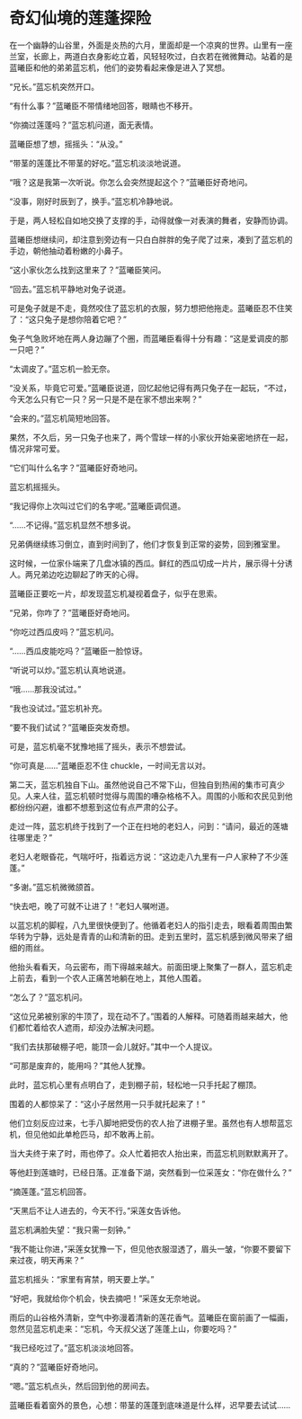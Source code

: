 # 奇幻仙境的莲蓬探险

在一个幽静的山谷里，外面是炎热的六月，里面却是一个凉爽的世界。山里有一座兰室，长廊上，两道白衣身影屹立着，风轻轻吹过，白衣若在微微舞动。站着的是蓝曦臣和他的弟弟蓝忘机，他们的姿势看起来像是进入了冥想。

“兄长。”蓝忘机突然开口。

“有什么事？”蓝曦臣不带情绪地回答，眼睛也不移开。

“你摘过莲蓬吗？”蓝忘机问道，面无表情。

蓝曦臣想了想，摇摇头：“从没。”

“带茎的莲蓬比不带茎的好吃。”蓝忘机淡淡地说道。

“哦？这是我第一次听说。你怎么会突然提起这个？”蓝曦臣好奇地问。

“没事，刚好时辰到了，换手。”蓝忘机冷静地说。

于是，两人轻松自如地交换了支撑的手，动得就像一对表演的舞者，安静而协调。

蓝曦臣想继续问，却注意到旁边有一只白白胖胖的兔子爬了过来，凑到了蓝忘机的手边，朝他抽动着粉嫩的小鼻子。

“这小家伙怎么找到这里来了？”蓝曦臣笑问。

“回去。”蓝忘机平静地对兔子说道。

可是兔子就是不走，竟然咬住了蓝忘机的衣服，努力想把他拖走。蓝曦臣忍不住笑了：“这只兔子是想你陪着它吧？”

兔子气急败坏地在两人身边蹦了个圈，而蓝曦臣看得十分有趣：“这是爱调皮的那一只吧？”

“太调皮了。”蓝忘机一脸无奈。

“没关系，毕竟它可爱。”蓝曦臣说道，回忆起他记得有两只兔子在一起玩，“不过，今天怎么只有它一只？另一只是不是在家不想出来啊？”

“会来的。”蓝忘机简短地回答。

果然，不久后，另一只兔子也来了，两个雪球一样的小家伙开始亲密地挤在一起，情况非常可爱。

“它们叫什么名字？”蓝曦臣好奇地问。

蓝忘机摇摇头。

“我记得你上次叫过它们的名字呢。”蓝曦臣调侃道。

“……不记得。”蓝忘机显然不想多说。

兄弟俩继续练习倒立，直到时间到了，他们才恢复到正常的姿势，回到雅室里。

这时候，一位家仆端来了几盘冰镇的西瓜。鲜红的西瓜切成一片片，展示得十分诱人。两兄弟边吃边聊起了昨天的心得。

蓝曦臣正要吃一片，却发现蓝忘机凝视着盘子，似乎在思索。

“兄弟，你咋了？”蓝曦臣好奇地问。

“你吃过西瓜皮吗？”蓝忘机问。

“……西瓜皮能吃吗？”蓝曦臣一脸惊讶。

“听说可以炒。”蓝忘机认真地说道。

“哦……那我没试过。”

“我也没试过。”蓝忘机补充。

“要不我们试试？”蓝曦臣突发奇想。

可是，蓝忘机毫不犹豫地摇了摇头，表示不想尝试。

“你可真是……”蓝曦臣忍不住 chuckle，一时间无言以对。

第二天，蓝忘机独自下山。虽然他说自己不常下山，但独自到热闹的集市可真少见。人来人往，蓝忘机顿时觉得与周围的嘈杂格格不入。周围的小贩和农民见到他都纷纷闪避，谁都不想惹到这位有点严肃的公子。

走过一阵，蓝忘机终于找到了一个正在扫地的老妇人，问到：“请问，最近的莲塘往哪里走？”

老妇人老眼昏花，气喘吁吁，指着远方说：“这边走八九里有一户人家种了不少莲蓬。”

“多谢。”蓝忘机微微颌首。

“快去吧，晚了可就不让进了！”老妇人嘱咐道。

以蓝忘机的脚程，八九里很快便到了。他循着老妇人的指引走去，眼看着周围由繁华转为宁静，远处是青青的山和清新的田。走到五里时，蓝忘机感到微风带来了细细的雨丝。

他抬头看看天，乌云密布，雨下得越来越大。前面田埂上聚集了一群人，蓝忘机走上前去，看到一个农人正痛苦地躺在地上，其他人围着。

“怎么了？”蓝忘机问。

“这位兄弟被别家的牛顶了，现在动不了。”围着的人解释。可随着雨越来越大，他们都忙着给农人遮雨，却没办法解决问题。

“我们去扶那破棚子吧，能顶一会儿就好。”其中一个人提议。

“可那是废弃的，能用吗？”其他人犹豫。

此时，蓝忘机心里有点明白了，走到棚子前，轻松地一只手托起了棚顶。

围着的人都惊呆了：“这小子居然用一只手就托起来了！”

他们立刻反应过来，七手八脚地把受伤的农人抬了进棚子里。虽然也有人想帮蓝忘机，但见他如此单枪匹马，却不敢再上前。

当大夫终于来了时，雨也停了。众人忙着把农人抬出来，而蓝忘机则默默离开了。

等他赶到莲塘时，已经日落。正准备下湖，突然看到一位采莲女：“你在做什么？”

“摘莲蓬。”蓝忘机回答。

“天黑后不让人进去的，今天不行。”采莲女告诉他。

蓝忘机满脸失望：“我只需一刻钟。”

“我不能让你进，”采莲女犹豫一下，但见他衣服湿透了，眉头一皱，“你要不要留下来过夜，明天再来？”

蓝忘机摇头：“家里有宵禁，明天要上学。”

“好吧，我就给你个机会，快去摘吧！”采莲女无奈地说。

雨后的山谷格外清新，空气中弥漫着清新的莲花香气。蓝曦臣在窗前画了一幅画，忽然见蓝忘机走来：“忘机，今天叔父送了莲蓬上山，你要吃吗？”

“我已经吃过了。”蓝忘机淡淡地回答。

“真的？”蓝曦臣好奇地问。

“嗯。”蓝忘机点头，然后回到他的房间去。

蓝曦臣看着窗外的景色，心想：带茎的莲蓬到底味道是什么样，迟早要去试试……